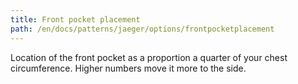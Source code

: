 ```yaml
---
title: Front pocket placement
path: /en/docs/patterns/jaeger/options/frontpocketplacement
---
```


Location of the front pocket as a proportion a quarter of your chest circumference. Higher numbers move it more to the side.